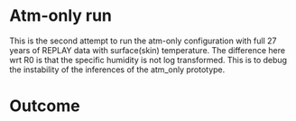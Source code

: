 # Atm-only run
This is the second attempt to run the atm-only configuration with full 27 years of 
REPLAY data with surface(skin) temperature. The difference here wrt R0 is that the 
specific humidity is not log transformed. This is to debug the instability of the 
inferences of the atm_only prototype. 

# Outcome
